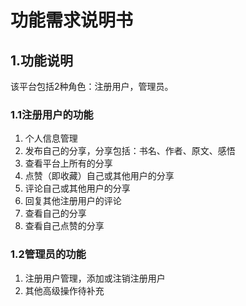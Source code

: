 # 功能需求说明书

## 1.功能说明

该平台包括2种角色：注册用户，管理员。

### 1.1注册用户的功能

1. 个人信息管理
2. 发布自己的分享，分享包括：书名、作者、原文、感悟
3. 查看平台上所有的分享
4. 点赞（即收藏）自己或其他用户的分享
5. 评论自己或其他用户的分享
6. 回复其他注册用户的评论
7. 查看自己的分享
8. 查看自己点赞的分享

### 1.2管理员的功能

1. 注册用户管理，添加或注销注册用户
2. 其他高级操作待补充